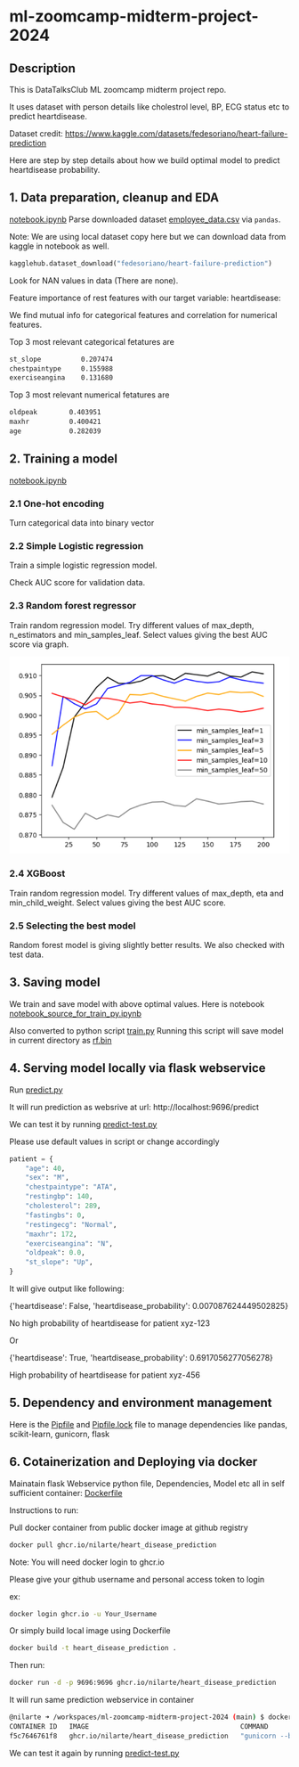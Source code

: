 # ml-zoomcamp-midterm-project-2024
## Description
This is DataTalksClub ML zoomcamp midterm project repo. 

It uses dataset with person details like cholestrol level, BP, ECG status etc to predict heartdisease.

Dataset credit: https://www.kaggle.com/datasets/fedesoriano/heart-failure-prediction

Here are step by step details about how we build optimal model to predict heartdisease probability. 

## 1. Data preparation, cleanup and EDA
[notebook.ipynb](./notebook.ipynb) 
Parse downloaded dataset [employee_data.csv](./employee_data.csv) via `pandas`.

Note: We are using local dataset copy here but we can download data from kaggle in notebook as well.
```python
kagglehub.dataset_download("fedesoriano/heart-failure-prediction")
```
Look for NAN values in data (There are none). 

Feature importance of rest features with our target variable: heartdisease:

We find mutual info for categorical features and correlation for numerical features.

Top 3 most relevant categorical fetatures are
```bash
st_slope          0.207474
chestpaintype     0.155988
exerciseangina    0.131680
```

Top 3 most relevant numerical fetatures are
```bash
oldpeak        0.403951
maxhr          0.400421
age            0.282039
```

## 2. Training a model
[notebook.ipynb](./notebook.ipynb)
### 2.1 One-hot encoding
Turn categorical data into binary vector
### 2.2 Simple Logistic regression
Train a simple logistic regression model.

Check AUC score for validation data.
### 2.3 Random forest regressor
Train random regression model.
Try different values of max_depth, n_estimators and min_samples_leaf.
Select values giving the best AUC score via graph.

![rf-graph.png](./rf-graph.png)

### 2.4 XGBoost
Train random regression model.
Try different values of max_depth, eta and min_child_weight.
Select values giving the best AUC score.

### 2.5 Selecting the best model
Random forest model is giving slightly better results.
We also checked with test data.

## 3. Saving model
We train and save model with above optimal values.
Here is notebook [notebook_source_for_train_py.ipynb](./notebook_source_for_train_py.ipynb) 
 
Also converted to python script [train.py](./train.py) 
Running this script will save model in current directory as [rf.bin](./rf.bin)

## 4. Serving model locally via flask webservice
Run [predict.py](./predict.py) 

It will run prediction as websrive at url: http://localhost:9696/predict

We can test it by running [predict-test.py](./predict-test.py) 

Please use default values in script or change accordingly
```python
patient = {
    "age": 40,
    "sex": "M",
    "chestpaintype": "ATA",
    "restingbp": 140,
    "cholesterol": 289,
    "fastingbs": 0,
    "restingecg": "Normal",
    "maxhr": 172,
    "exerciseangina": "N",
    "oldpeak": 0.0,
    "st_slope": "Up",
}
```
It will give output like following:

{'heartdisease': False, 'heartdisease_probability': 0.007087624449502825}

No high probability of heartdisease for patient xyz-123

Or

{'heartdisease': True, 'heartdisease_probability': 0.6917056277056278}

High probability of heartdisease for patient xyz-456

## 5. Dependency and environment management
Here is the [Pipfile](./Pipfile) and [Pipfile.lock](./Pipfile.lock) file to manage dependencies like pandas, scikit-learn, gunicorn, flask

## 6. Cotainerization and Deploying via docker
Mainatain flask Webservice python file, Dependencies, Model etc all in self sufficient container: [Dockerfile](./Dockerfile)

Instructions to run:

Pull docker container from public docker image at github registry

```bash
docker pull ghcr.io/nilarte/heart_disease_prediction
```

Note: 
You will need docker login to ghcr.io

Please give your github username and personal access token to login


ex:
```bash
docker login ghcr.io -u Your_Username
```

Or simply build local image using Dockerfile
```bash
docker build -t heart_disease_prediction .
```

Then run:
```bash
docker run -d -p 9696:9696 ghcr.io/nilarte/heart_disease_prediction
```
It will run same prediction webservice in container

```bash
@nilarte ➜ /workspaces/ml-zoomcamp-midterm-project-2024 (main) $ docker ps
CONTAINER ID   IMAGE                                      COMMAND                  CREATED         STATUS         PORTS                                       NAMES
f5c7646761f8   ghcr.io/nilarte/heart_disease_prediction   "gunicorn --bind=0.0…"   2 minutes ago   Up 2 minutes   0.0.0.0:9696->9696/tcp, :::9696->9696/tcp   sweet_matsumoto
```
We can test it again by running [predict-test.py](./predict-test.py) 
